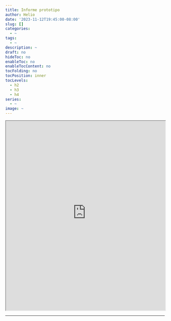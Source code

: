 ```yaml
---
title: Informe prototipo
author: Helio
date: '2023-11-12T19:45:00-08:00'
slug: []
categories:
  - ~
tags:
  - ~
description: ~
draft: no
hideToc: no
enableToc: no
enableTocContent: no
tocFolding: no
tocPosition: inner
tocLevels:
  - h2
  - h3
  - h4
series:
  - ~
image: ~
---
```


<iframe src="https://sws-informe-ensayo-web.netlify.app/" width="100%" height="600"></iframe>  
<hr />